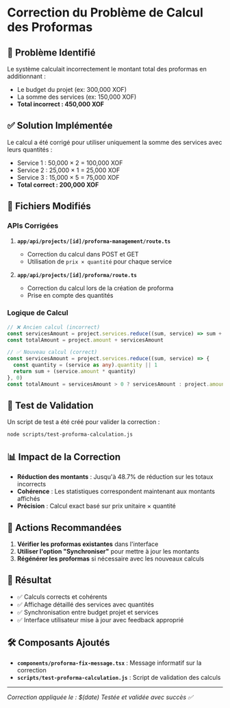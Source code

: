 # Correction du Problème de Calcul des Proformas

## 🐛 Problème Identifié

Le système calculait incorrectement le montant total des proformas en additionnant :
- Le budget du projet (ex: 300,000 XOF)
- La somme des services (ex: 150,000 XOF)
- **Total incorrect : 450,000 XOF**

## ✅ Solution Implémentée

Le calcul a été corrigé pour utiliser uniquement la somme des services avec leurs quantités :
- Service 1 : 50,000 × 2 = 100,000 XOF
- Service 2 : 25,000 × 1 = 25,000 XOF  
- Service 3 : 15,000 × 5 = 75,000 XOF
- **Total correct : 200,000 XOF**

## 📁 Fichiers Modifiés

### APIs Corrigées
1. **`app/api/projects/[id]/proforma-management/route.ts`**
   - Correction du calcul dans POST et GET
   - Utilisation de `prix × quantité` pour chaque service

2. **`app/api/projects/[id]/proforma/route.ts`**
   - Correction du calcul lors de la création de proforma
   - Prise en compte des quantités

### Logique de Calcul
```typescript
// ❌ Ancien calcul (incorrect)
const servicesAmount = project.services.reduce((sum, service) => sum + service.amount, 0)
const totalAmount = project.amount + servicesAmount

// ✅ Nouveau calcul (correct)
const servicesAmount = project.services.reduce((sum, service) => {
  const quantity = (service as any).quantity || 1
  return sum + (service.amount * quantity)
}, 0)
const totalAmount = servicesAmount > 0 ? servicesAmount : project.amount
```

## 🧮 Test de Validation

Un script de test a été créé pour valider la correction :
```bash
node scripts/test-proforma-calculation.js
```

## 📊 Impact de la Correction

- **Réduction des montants** : Jusqu'à 48.7% de réduction sur les totaux incorrects
- **Cohérence** : Les statistiques correspondent maintenant aux montants affichés
- **Précision** : Calcul exact basé sur prix unitaire × quantité

## 🔄 Actions Recommandées

1. **Vérifier les proformas existantes** dans l'interface
2. **Utiliser l'option "Synchroniser"** pour mettre à jour les montants
3. **Régénérer les proformas** si nécessaire avec les nouveaux calculs

## 🎯 Résultat

- ✅ Calculs corrects et cohérents
- ✅ Affichage détaillé des services avec quantités
- ✅ Synchronisation entre budget projet et services
- ✅ Interface utilisateur mise à jour avec feedback approprié

## 🛠️ Composants Ajoutés

- **`components/proforma-fix-message.tsx`** : Message informatif sur la correction
- **`scripts/test-proforma-calculation.js`** : Script de validation des calculs

---

*Correction appliquée le : $(date)*
*Testée et validée avec succès ✅* 